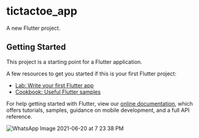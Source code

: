 # tictactoe_app

A new Flutter project.

## Getting Started

This project is a starting point for a Flutter application.

A few resources to get you started if this is your first Flutter project:

- [Lab: Write your first Flutter app](https://flutter.dev/docs/get-started/codelab)
- [Cookbook: Useful Flutter samples](https://flutter.dev/docs/cookbook)

For help getting started with Flutter, view our
[online documentation](https://flutter.dev/docs), which offers tutorials,
samples, guidance on mobile development, and a full API reference.

![WhatsApp Image 2021-06-20 at 7 23 38 PM](https://user-images.githubusercontent.com/64467851/122676844-61a3fc00-d1fd-11eb-922d-efba87ba1d07.jpeg)

